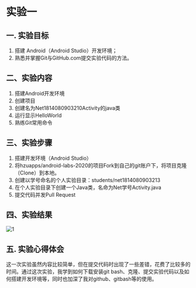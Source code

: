 # 实验一

## 一. 实验目标

1. 搭建 Android（Android Studio）开发环境；
2. 熟悉并掌握Git与GitHub.com提交实验代码的方法。
## 二、实验内容

1. 搭建Android开发环境
2. 创建项目
3. 创建名为Net1814080903210Activity的java类
4. 运行显示HelloWorld
5. 熟练Git常用命令

## 三、实验步骤

1. 搭建开发环境（Android Studio）
2. 将hzuapps/android-labs-2020的项目Fork到自己的git账户下，将项目克隆（Clone）到本地。
3. 创建以学号命名的个人实验目录：students/net1814080903213
4. 在个人实验目录下创建一个Java类，名命为Net学号Activity.java
5. 提交代码并发Pull Request
## 四、实验结果

![1](https://github.com/H-ao-max/android-labs-2020/blob/master/students/net1814080903137/实验报告截图/1.jpg)
## 五. 实验心得体会

这一次实验虽然内容比较简单，但在提交代码时出现了一些差错，花费了比较多的时间。通过这次实验，我学到如何下载安装git bash、克隆、提交实验代码以及如何搭建开发环境等，同时也加深了我对github、gitbash等的使用。